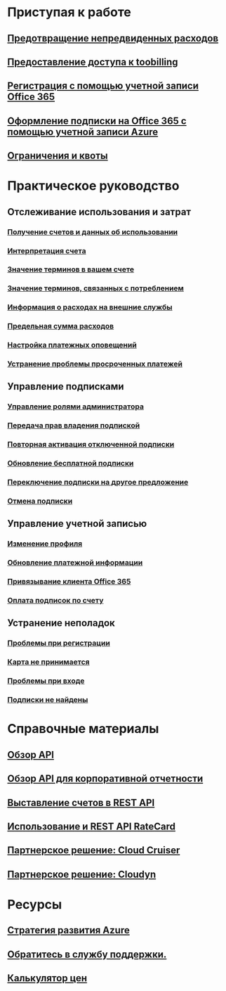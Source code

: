 # Приступая к работе
## [Предотвращение непредвиденных расходов](billing-getting-started.md)
## [Предоставление доступа к toobilling](billing-manage-access.md)
## [Регистрация с помощью учетной записи Office 365](billing-use-existing-office-365-account-azure-subscription.md)
## [Оформление подписки на Office 365 с помощью учетной записи Azure](billing-use-existing-azure-account-for-office-365-subscription.md)
## [Ограничения и квоты](../azure-subscription-service-limits.md?toc=/azure/billing/TOC.json)

# Практическое руководство
## Отслеживание использования и затрат
### [Получение счетов и данных об использовании](billing-download-azure-invoice-daily-usage-date.md)
### [Интерпретация счета](billing-understand-your-bill.md)
### [Значение терминов в вашем счете](billing-understand-your-invoice.md)
### [Значение терминов, связанных с потреблением](billing-understand-your-usage.md)
### [Информация о расходах на внешние службы](billing-understand-your-azure-marketplace-charges.md)
### [Предельная сумма расходов](billing-spending-limit.md)
### [Настройка платежных оповещений](billing-set-up-alerts.md)
### [Устранение проблемы просроченных платежей](billing-azure-subscription-past-due-balance.md)

## Управление подписками
### [Управление ролями администратора](billing-add-change-azure-subscription-administrator.md)
### [Передача прав владения подпиской](billing-subscription-transfer.md)
### [Повторная активация отключенной подписки](billing-subscription-become-disable.md)
### [Обновление бесплатной подписки](billing-upgrade-azure-subscription.md)
### [Переключение подписки на другое предложение](billing-how-to-switch-azure-offer.md)
### [Отмена подписки](billing-how-to-cancel-azure-subscription.md)
## Управление учетной записью
### [Изменение профиля](billing-how-to-change-azure-account-profile.md)
### [Обновление платежной информации](billing-how-to-change-credit-card.md)
### [Привязывание клиента Office 365](billing-add-office-365-tenant-to-azure-subscription.md)
### [Оплата подписок по счету](billing-how-to-pay-by-invoice.md)
## Устранение неполадок
### [Проблемы при регистрации](billing-troubleshoot-azure-sign-up-issues.md)
### [Карта не принимается](billing-credit-card-fails-during-azure-sign-up.md)
### [Проблемы при входе](billing-cannot-login-subscription.md)
### [Подписки не найдены](billing-no-subscriptions-found.md)

# Справочные материалы
## [Обзор API](billing-usage-rate-card-overview.md)
## [Обзор API для корпоративной отчетности](billing-enterprise-api.md)
## [Выставление счетов в REST API](/rest/api/billing)
## [Использование и REST API RateCard](https://msdn.microsoft.com/library/azure/1ea5b323-54bb-423d-916f-190de96c6a3c)
## [Партнерское решение: Cloud Cruiser](billing-usage-rate-card-partner-solution-cloudcruiser.md)
## [Партнерское решение: Cloudyn](billing-usage-rate-card-partner-solution-cloudyn.md)

# Ресурсы
## [Стратегия развития Azure](https://azure.microsoft.com/roadmap/)
## [Обратитесь в службу поддержки.](../azure-supportability/how-to-create-azure-support-request.md)
## [Калькулятор цен](https://azure.microsoft.com/pricing/calculator/)
